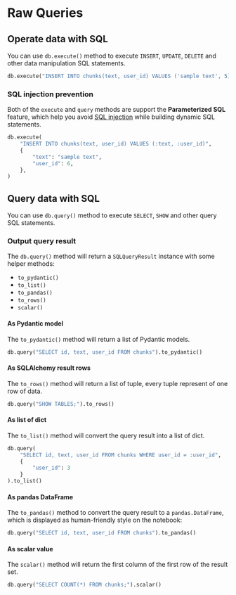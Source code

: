 # Raw Queries

## Operate data with SQL

You can use `db.execute()` method to execute `INSERT`, `UPDATE`, `DELETE` and other data manipulation SQL statements.

```python
db.execute("INSERT INTO chunks(text, user_id) VALUES ('sample text', 5)")
```

### SQL injection prevention

Both of the `execute` and `query` methods are support the **Parameterized SQL** feature, which help you avoid [SQL injection](https://en.wikipedia.org/wiki/SQL_injection) while building dynamic SQL statements.

```python
db.execute(
    "INSERT INTO chunks(text, user_id) VALUES (:text, :user_id)",
    {
        "text": "sample text",
        "user_id": 6,
    },
)
```

## Query data with SQL

You can use `db.query()` method to execute `SELECT`, `SHOW` and other query SQL statements.

### Output query result

The `db.query()` method will return a `SQLQueryResult` instance with some helper methods:

- `to_pydantic()`
- `to_list()`
- `to_pandas()`
- `to_rows()`
- `scalar()`


#### As Pydantic model

The `to_pydantic()` method will return a list of Pydantic models.

```python
db.query("SELECT id, text, user_id FROM chunks").to_pydantic()
```

#### As SQLAlchemy result rows

The `to_rows()` method will return a list of tuple, every tuple represent of one row of data.

```python
db.query("SHOW TABLES;").to_rows()
```

#### As list of dict

The `to_list()` method will convert the query result into a list of dict.

```python
db.query(
    "SELECT id, text, user_id FROM chunks WHERE user_id = :user_id",
    {
        "user_id": 3
    }
).to_list()
```

#### As pandas DataFrame

The `to_pandas()` method to convert the query result to a `pandas.DataFrame`, which is displayed as human-friendly style on the notebook:

```python
db.query("SELECT id, text, user_id FROM chunks").to_pandas()
```

#### As scalar value

The `scalar()` method will return the first column of the first row of the result set.

```python
db.query("SELECT COUNT(*) FROM chunks;").scalar()
```